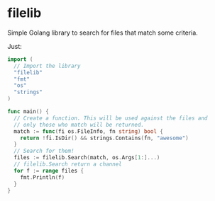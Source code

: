 # filelib

Simple Golang library to search for files that match some criteria.

Just:

```go
import (
  // Import the library
  "filelib"
  "fmt"
  "os"
  "strings"
)

func main() {
  // Create a function. This will be used against the files and
  // only those who match will be returned.
  match := func(fi os.FileInfo, fn string) bool {
    return !fi.IsDir() && strings.Contains(fn, "awesome")
  }
  // Search for them!
  files := filelib.Search(match, os.Args[1:]...)
  // filelib.Search return a channel
  for f := range files {
    fmt.Println(f)
  }
}
```

